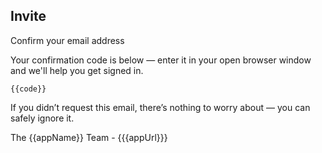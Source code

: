 ## Invite

Confirm your email address

Your confirmation code is below — enter it in your open browser window and we'll help you get signed in.

```
{{code}}
```

If you didn’t request this email, there’s nothing to worry about — you can safely ignore it.

The {{appName}} Team - {{{appUrl}}}
